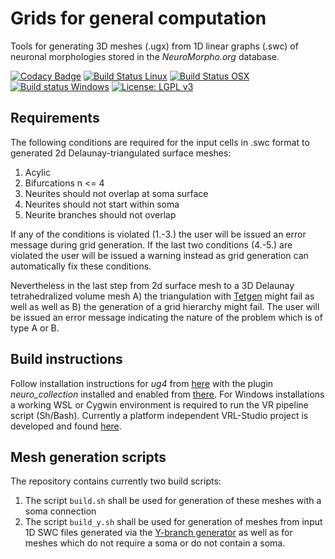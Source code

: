 # Grids for general computation

Tools for generating 3D meshes (.ugx) from 1D linear graphs (.swc) of neuronal morphologies stored in the *NeuroMorpho.org* database.

[![Codacy Badge](https://api.codacy.com/project/badge/Grade/b90c3cdcf3e545a68a6bc5ec39f52c67)](https://app.codacy.com/manual/stephan_5/non-vr-grids?utm_source=github.com&utm_medium=referral&utm_content=stephanmg/non-vr-grids&utm_campaign=Badge_Grade_Dashboard)
[![Build Status Linux](https://travis-ci.org/stephanmg/non-vr-grids.svg?branch=development)](https://travis-ci.org/stephanmg/non-vr-grids)
[![Build Status OSX](https://travis-ci.org/stephanmg/non-vr-grids.svg?branch=development)](https://travis-ci.org/stephanmg/non-vr-grids)
[![Build status Windows](https://ci.appveyor.com/api/projects/status/or23w3hgfqxc89is?svg=true)](https://ci.appveyor.com/project/stephanmg/non-vr-grids)
[![License: LGPL v3](https://img.shields.io/badge/License-LGPL%20v3-blue.svg)](https://www.gnu.org/licenses/lgpl-3.0)



## Requirements

The following conditions are required for the input cells in .swc format to generated 2d Delaunay-triangulated surface meshes:
1. Acylic
2. Bifurcations n <= 4
3. Neurites should not overlap at soma surface
4. Neurites should not start within soma 
5. Neurite branches should not overlap

If any of the conditions is violated (1.-3.) the user will be issued an error message during grid generation.
If the last two conditions (4.-5.) are violated the user will be issued a warning instead as grid generation can automatically fix these conditions.

Nevertheless in the last step from 2d surface mesh to a 3D Delaunay tetrahedralized volume mesh A) the triangulation with [Tetgen](https://github.com/ufz/tetgen) might fail as well as well as B) the generation of a grid hierarchy might fail. The user will be issued an error message indicating the nature of the problem which is of type A or B.

## Build instructions
Follow installation instructions for *ug4* from [here](https://github.com/ug4/ughub) 
with the plugin *neuro_collection* installed and enabled from [there](https://github.com/NeuroBox/neuro_collection).
For Windows installations a working WSL or Cygwin environment is required to 
run the VR pipeline script (Sh/Bash). Currently a platform independent 
VRL-Studio project is developed and found [here](https://github.com/c2m2/VRL-VRN-Generator).

## Mesh generation scripts
The repository contains currently two build scripts:
1.  The script `build.sh` shall be used for generation of these meshes with a soma connection 
2.  The script `build_y.sh` shall be used for generation of meshes from input 1D SWC files generated via the [Y-branch generator](https://github.com/stephanmg/Branch-Generator) as well as for meshes which do not require a soma or do not contain a soma.
